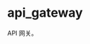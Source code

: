 <!--
 * @Autor: violet apricity ( Zhuangpx )
 * @Date: 2023-08-14 09:58:18
 * @LastEditors: violet apricity ( Zhuangpx )
 * @LastEditTime: 2023-08-14 09:58:39
 * @FilePath: \Road2TikTok\api_gateway\README.md
 * @Description:  Zhuangpx : Violet && Apricity:/ The warmth of the sun in the winter /
-->
# api_gateway

API 网关。
